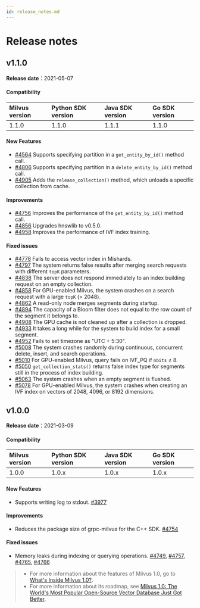 ```yaml
---
id: release_notes.md
---
```


# Release notes

## v1.1.0

**Release date**：2021-05-07

#### Compatibility

| Milvus version | Python SDK version | Java SDK version | Go SDK version |
| :------------- | :----------------- | :--------------- | :------------- |
| 1.1.0         | 1.1.0             | 1.1.1            | 1.1.0          |

#### New Features

- [#4564](https://github.com/milvus-io/milvus/issues/4564) Supports specifying partition in a `get_entity_by_id()` method call.
- [#4806](https://github.com/milvus-io/milvus/issues/4806) Supports specifying partition in a `delete_entity_by_id()` method call. 
- [#4905](https://github.com/milvus-io/milvus/issues/4905) Adds the `release_collection()` method, which unloads a specific collection from cache.

#### Improvements

- [#4756](https://github.com/milvus-io/milvus/issues/4756) Improves the performance of the `get_entity_by_id()` method call.
- [#4856](https://github.com/milvus-io/milvus/issues/4856) Upgrades hnswlib to v0.5.0.
- [#4958](https://github.com/milvus-io/milvus/issues/4958) Improves the performance of IVF index training.

#### Fixed issues

- [#4778](https://github.com/milvus-io/milvus/issues/4778) Fails to access vector index in Mishards.
- [#4797](https://github.com/milvus-io/milvus/issues/4797) The system returns false results after merging search requests with different `topK` parameters.
- [#4838](https://github.com/milvus-io/milvus/issues/4838) The server does not respond immediately to an index building request on an empty collection.
- [#4858](https://github.com/milvus-io/milvus/issues/4858) For GPU-enabled Milvus, the system crashes on a search request with a large `topK` (> 2048).
- [#4862](https://github.com/milvus-io/milvus/issues/4862) A read-only node merges segments during startup.
- [#4894](https://github.com/milvus-io/milvus/issues/4894) The capacity of a Bloom filter does not equal to the row count of the segment it belongs to.
- [#4908](https://github.com/milvus-io/milvus/issues/4908) The GPU cache is not cleaned up after a collection is dropped.
- [#4933](https://github.com/milvus-io/milvus/issues/4933) It takes a long while for the system to build index for a small segment.
- [#4952](https://github.com/milvus-io/milvus/issues/4952) Fails to set timezone as "UTC + 5:30".
- [#5008](https://github.com/milvus-io/milvus/issues/5008) The system crashes randomly during continuous, concurrent delete, insert, and search operations.
- [#5010](https://github.com/milvus-io/milvus/issues/5010) For GPU-enabled Milvus, query fails on IVF_PQ if `nbits` &ne; 8.
- [#5050](https://github.com/milvus-io/milvus/issues/5050) `get_collection_stats()` returns false index type for segments still in the process of index building.
- [#5063](https://github.com/milvus-io/milvus/issues/5063) The system crashes when an empty segment is flushed.
- [#5078](https://github.com/milvus-io/milvus/issues/5078) For GPU-enabled Milvus, the system crashes when creating an IVF index on vectors of 2048, 4096, or 8192 dimensions.

## v1.0.0

**Release date**：2021-03-09

#### Compatibility

| Milvus version | Python SDK version | Java SDK version | Go SDK version |
| :------------- | :----------------- | :--------------- | :------------- |
| 1.0.0         | 1.0.x             | 1.0.x            | 1.0.x          |

#### New Features

- Supports writing log to stdout. [#3977](https://github.com/milvus-io/milvus/issues/3977)

#### Improvements

- Reduces the package size of grpc-milvus for the C++ SDK. [#4754](https://github.com/milvus-io/milvus/issues/4754)

#### Fixed issues

- Memory leaks during indexing or querying operations. [#4749](https://github.com/milvus-io/milvus/issues/4749), [#4757](https://github.com/milvus-io/milvus/issues/4757), [#4765](https://github.com/milvus-io/milvus/issues/4765), [#4766](https://github.com/milvus-io/milvus/issues/4766)

> - For more information about the features of Milvus 1.0, go to [What's Inside Milvus 1.0?](https://zilliz.com/blog/Whats-Inside-Milvus-1.0).
> - For more information about its roadmap, see [Milvus 1.0: The World's Most Popular Open-Source Vector Database Just Got Better](https://zilliz.com/blog/milvus-1-0-the-worlds-most-popular-open-source-vector-database-just-got-better).

